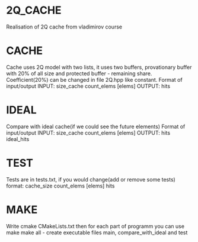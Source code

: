 # 2Q_CACHE
Realisation of 2Q cache from vladimirov course

# CACHE
Cache uses 2Q model with two lists, it uses two buffers, provationary buffer with 20% of all size and protected buffer - remaining share. 
Coefficient(20%) can be changed in file 2Q.hpp like constant.
Format of input/output
INPUT: size_cache count_elems [elems]
OUTPUT: hits

# IDEAL
Compare with ideal cache(if we could see the future elements)
Format of input/output
INPUT: size_cache count_elems [elems]
OUTPUT: hits ideal_hits

# TEST
Tests are in tests.txt, if you would change(add or remove some tests) format: cache_size count_elems [elems] hits

# MAKE
Write 
cmake CMakeLists.txt
then for each part of programm you can use make
make all - create executable files main, compare_with_ideal and test
